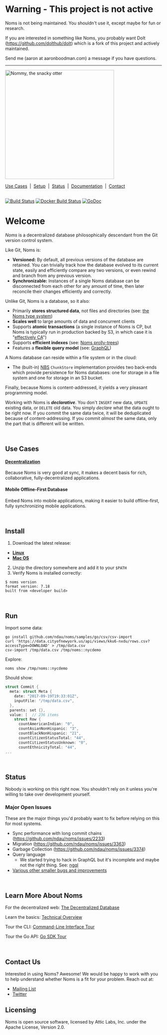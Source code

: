 # Warning - This project is not active

Noms is not being maintained. You shouldn't use it, except maybe for fun or research.

If you are interested in something like Noms, you probably want Dolt (https://github.com/dolthub/dolt) which is a fork of this project and actively maintained.

Send me (aaron at aaronboodman.com) a message if you have questions.

<hr>


<img src='doc/nommy_cropped_smaller.png' width='350' title='Nommy, the snacky otter'>

[Use Cases](#use-cases)&nbsp; | &nbsp;[Setup](#setup)&nbsp; | &nbsp;[Status](#status)&nbsp; | &nbsp;[Documentation](./doc/intro.md)&nbsp; | &nbsp;[Contact](#contact-us)
<br><br>

[![Build Status](https://travis-ci.org/ndau/noms.svg?branch=master)](https://travis-ci.org/ndau/noms)
[![Docker Build Status](https://img.shields.io/docker/build/noms/noms.svg)](https://hub.docker.com/r/noms/noms/)
[![GoDoc](https://godoc.org/github.com/ndau/noms?status.svg)](https://godoc.org/github.com/ndau/noms)

# Welcome

*Noms* is a decentralized database philosophically descendant from the Git version control system.

Like Git, Noms is:

* **Versioned:** By default, all previous versions of the database are retained. You can trivially track how the database evolved to its current state, easily and efficiently compare any two versions, or even rewind and branch from any previous version.
* **Synchronizable:** Instances of a single Noms database can be disconnected from each other for any amount of time, then later reconcile their changes efficiently and correctly.

Unlike Git, Noms is a database, so it also:

* Primarily **stores structured data**, not files and directories (see: [the Noms type system](https://github.com/ndau/noms/blob/master/doc/intro.md#types))
* **Scales well** to large amounts of data and concurrent clients
* Supports **atomic transactions** (a single instance of Noms is CP, but Noms is typically run in production backed by S3, in which case it is "[effectively CA](https://cloud.google.com/spanner/docs/whitepapers/SpannerAndCap.pdf)")
* Supports **efficient indexes** (see: [Noms prolly-trees](https://github.com/ndau/noms/blob/master/doc/intro.md#prolly-trees-probabilistic-b-trees))
* Features a **flexible query model** (see: [GraphQL](./go/ngql/README.md))

A Noms database can reside within a file system or in the cloud:

* The (built-in) [NBS](./go/nbs) `ChunkStore` implementation provides two back-ends which provide persistence for Noms databases: one for storage in a file system and one for storage in an S3 bucket.

Finally, because Noms is content-addressed, it yields a very pleasant programming model.

Working with Noms is ***declarative***. You don't `INSERT` new data, `UPDATE` existing data, or `DELETE` old data. You simply *declare* what the data ought to be right now. If you commit the same data twice, it will be deduplicated because of content-addressing. If you commit _almost_ the same data, only the part that is different will be written.

<br>

## Use Cases

#### [Decentralization](./doc/decent/about.md)

Because Noms is very good at sync, it makes a decent basis for rich, collaborative, fully-decentralized applications.

#### Mobile Offline-First Database

Embed Noms into mobile applications, making it easier to build offline-first, fully synchronizing mobile applications.

<br>

## Install

1. Download the latest release:
 - [**Linux**](https://github.com/ndau/noms/releases/download/latest/linux.zip)
 - [**Mac OS**](https://github.com/ndau/noms/releases/download/latest/osx.zip)
2. Unzip the directory somewhere and add it to your `$PATH`
3. Verify Noms is installed correctly:

```
$ noms version
format version: 7.18
built from <developer build>
```

<br>

## Run

Import some data:

```shell
go install github.com/ndau/noms/samples/go/csv/csv-import
curl 'https://data.cityofnewyork.us/api/views/kku6-nxdu/rows.csv?accessType=DOWNLOAD' > /tmp/data.csv
csv-import /tmp/data.csv /tmp/noms::nycdemo
```

Explore:

```shell
noms show /tmp/noms::nycdemo
```

Should show:

```go
struct Commit {
  meta: struct Meta {
    date: "2017-09-19T19:33:01Z",
    inputFile: "/tmp/data.csv",
  },
  parents: set {},
  value: [  // 236 items
    struct Row {
      countAmericanIndian: "0",
      countAsianNonHispanic: "3",
      countBlackNonHispanic: "21",
      countCitizenStatusTotal: "44",
      countCitizenStatusUnknown: "0",
      countEthnicityTotal: "44",
...
```

<br>

## Status

Nobody is working on this right now. You shouldn't rely on it unless you're willing to take over development yourself.

### Major Open Issues

These are the major things you'd probably want to fix before relying on this for most systems.

* Sync performance with long commit chains (https://github.com/ndau/noms/issues/2233)
* Migration (https://github.com/ndau/noms/issues/3363)
* Garbage Collection (https://github.com/ndau/noms/issues/3374)
* Query language
  * We started trying to hack in GraphQL but it's incomplete and maybe not the right thing. See: [ngql](./go/ngql/README.md)
* [Various other smaller bugs and improvements](https://github.com/ndau/noms/issues?q=is%3Aissue+is%3Aopen+label%3AP0)

<br>

## Learn More About Noms

For the decentralized web: [The Decentralized Database](doc/decent/about.md)

Learn the basics: [Technical Overview](doc/intro.md)

Tour the CLI: [Command-Line Interface Tour](doc/cli-tour.md)

Tour the Go API: [Go SDK Tour](doc/go-tour.md)

<br>

## Contact Us

Interested in using Noms? Awesome! We would be happy to work with you to help understand whether Noms is a fit for your problem. Reach out at:

- [Mailing List](https://groups.google.com/forum/#!forum/nomsdb)
- [Twitter](https://twitter.com/nomsdb)

## Licensing

Noms is open source software, licensed by Attic Labs, Inc. under the Apache License, Version 2.0.
